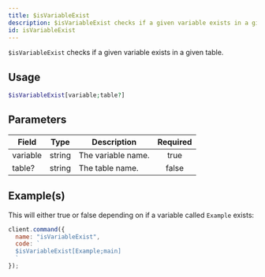 ```yaml
---
title: $isVariableExist
description: $isVariableExist checks if a given variable exists in a given table.
id: isVariableExist
---
```


`$isVariableExist` checks if a given variable exists in a given table.

## Usage

```php
$isVariableExist[variable;table?]
```

## Parameters

| Field    | Type   | Description        | Required |
| -------- | ------ | ------------------ | :------: |
| variable | string | The variable name. |   true   |
| table?   | string | The table name.    |  false   |

## Example(s)

This will either true or false depending on if a variable called `Example` exists:

```javascript
client.command({
  name: "isVariableExist",
  code: `
  $isVariableExist[Example;main]
  `
});
```
